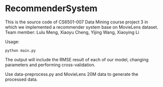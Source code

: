 # RecommenderSystem

This is the source code of CS6501-007 Data Mining course project 3 in which we implemented a recommender system base on MovieLens dataset.
Team member: Lulu Meng, Xiaoyu Cheng, Yijing Wang, Xiaoying Li

Usage:

```
python main.py
```

The output will include the RMSE result of each of our model, changing parameters and performing cross-validation.

Use data-preprocess.py and MovieLens 20M data to generate the processed data.
